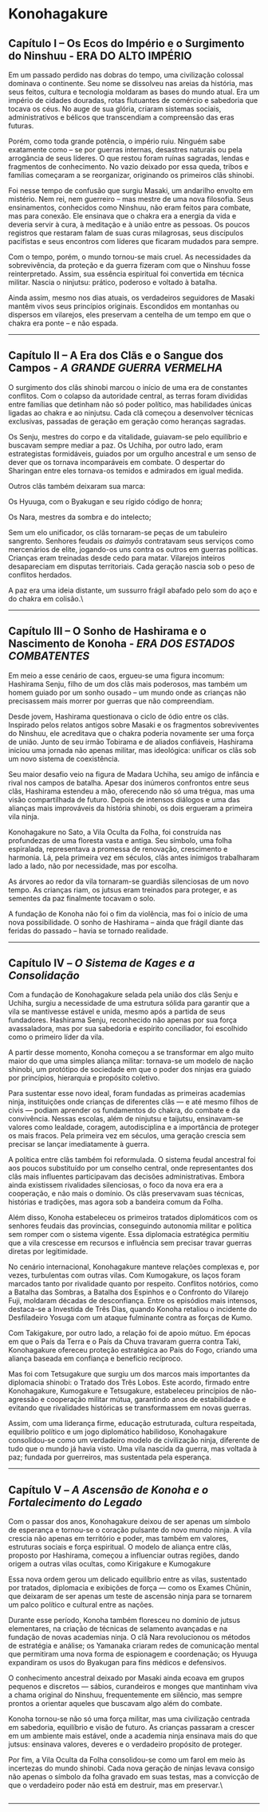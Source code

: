 # Konohagakure

## &#x20;**Capítulo I – Os Ecos do Império e o Surgimento do Ninshuu - ERA DO ALTO IMPÉRIO**

&#x20;Em um passado perdido nas dobras do tempo, uma civilização colossal dominava o continente. Seu nome se dissolveu nas areias da história, mas seus feitos, cultura e tecnologia moldaram as bases do mundo atual. Era um império de cidades douradas, rotas flutuantes de comércio e sabedoria que tocava os céus. No auge de sua glória, criaram sistemas sociais, administrativos e bélicos que transcendiam a compreensão das eras futuras.

&#x20;Porém, como toda grande potência, o império ruiu. Ninguém sabe exatamente como – se por guerras internas, desastres naturais ou pela arrogância de seus líderes. O que restou foram ruínas sagradas, lendas e fragmentos de conhecimento. No vazio deixado por essa queda, tribos e famílias começaram a se reorganizar, originando os primeiros clãs shinobi.

&#x20;Foi nesse tempo de confusão que surgiu Masaki, um andarilho envolto em mistério. Nem rei, nem guerreiro – mas mestre de uma nova filosofia. Seus ensinamentos, conhecidos como Ninshuu, não eram feitos para combate, mas para conexão. Ele ensinava que o chakra era a energia da vida e deveria servir à cura, à meditação e à união entre as pessoas. Os poucos registros que restaram falam de suas curas milagrosas, seus discípulos pacifistas e seus encontros com líderes que ficaram mudados para sempre.

&#x20;Com o tempo, porém, o mundo tornou-se mais cruel. As necessidades da sobrevivência, da proteção e da guerra fizeram com que o Ninshuu fosse reinterpretado. Assim, sua essência espiritual foi convertida em técnica militar. Nascia o ninjutsu: prático, poderoso e voltado à batalha.

&#x20;Ainda assim, mesmo nos dias atuais, os verdadeiros seguidores de Masaki mantêm vivos seus princípios originais. Escondidos em montanhas ou dispersos em vilarejos, eles preservam a centelha de um tempo em que o chakra era ponte – e não espada.

***

## &#x20;Capítulo II – A Era dos Clãs e o Sangue dos Campos - _A GRANDE GUERRA VERMELHA_

&#x20;O surgimento dos clãs shinobi marcou o início de uma era de constantes conflitos. Com o colapso da autoridade central, as terras foram divididas entre famílias que detinham não só poder político, mas habilidades únicas ligadas ao chakra e ao ninjutsu. Cada clã começou a desenvolver técnicas exclusivas, passadas de geração em geração como heranças sagradas.

&#x20;Os Senju, mestres do corpo e da vitalidade, guiavam-se pelo equilíbrio e buscavam sempre mediar a paz. Os Uchiha, por outro lado, eram estrategistas formidáveis, guiados por um orgulho ancestral e um senso de dever que os tornava incomparáveis em combate. O despertar do Sharingan entre eles tornava-os temidos e admirados em igual medida.

Outros clãs também deixaram sua marca:

Os Hyuuga, com o Byakugan e seu rígido código de honra;

Os Nara, mestres da sombra e do intelecto;

&#x20;Sem um elo unificador, os clãs tornaram-se peças de um tabuleiro sangrento. Senhores feudais _os daimyōs_ contratavam seus serviços como mercenários de elite, jogando-os uns contra os outros em guerras políticas. Crianças eram treinadas desde cedo para matar. Vilarejos inteiros desapareciam em disputas territoriais. Cada geração nascia sob o peso de conflitos herdados.

A paz era uma ideia distante, um sussurro frágil abafado pelo som do aço e do chakra em colisão.\


***

## &#x20;Capítulo III – O Sonho de Hashirama e o Nascimento de Konoha - _ERA DOS ESTADOS COMBATENTES_



&#x20;Em meio a esse cenário de caos, ergueu-se uma figura incomum: Hashirama Senju, filho de um dos clãs mais poderosos, mas também um homem guiado por um sonho ousado – um mundo onde as crianças não precisassem mais morrer por guerras que não compreendiam.

&#x20;Desde jovem, Hashirama questionava o ciclo de ódio entre os clãs. Inspirado pelos relatos antigos sobre Masaki e os fragmentos sobreviventes do Ninshuu, ele acreditava que o chakra poderia novamente ser uma força de união. Junto de seu irmão Tobirama e de aliados confiáveis, Hashirama iniciou uma jornada não apenas militar, mas ideológica: unificar os clãs sob um novo sistema de coexistência.

&#x20;Seu maior desafio veio na figura de Madara Uchiha, seu amigo de infância e rival nos campos de batalha. Apesar dos inúmeros confrontos entre seus clãs, Hashirama estendeu a mão, oferecendo não só uma trégua, mas uma visão compartilhada de futuro. Depois de intensos diálogos e uma das alianças mais improváveis da história shinobi, os dois ergueram a primeira vila ninja.

&#x20;Konohagakure no Sato, a Vila Oculta da Folha, foi construída nas profundezas de uma floresta vasta e antiga. Seu símbolo, uma folha espiralada, representava a promessa de renovação, crescimento e harmonia. Lá, pela primeira vez em séculos, clãs antes inimigos trabalharam lado a lado, não por necessidade, mas por escolha.

&#x20;As árvores ao redor da vila tornaram-se guardiãs silenciosas de um novo tempo. As crianças riam, os jutsus eram treinados para proteger, e as sementes da paz finalmente tocavam o solo.

&#x20;A fundação de Konoha não foi o fim da violência, mas foi o início de uma nova possibilidade. O sonho de Hashirama – ainda que frágil diante das feridas do passado – havia se tornado realidade.

***

## &#x20;Capítulo IV – _O Sistema de Kages e a Consolidação_

Com a fundação de Konohagakure selada pela união dos clãs Senju e Uchiha, surgiu a necessidade de uma estrutura sólida para garantir que a vila se mantivesse estável e unida, mesmo após a partida de seus fundadores. Hashirama Senju, reconhecido não apenas por sua força avassaladora, mas por sua sabedoria e espírito conciliador, foi escolhido como o primeiro líder da vila.

&#x20;A partir desse momento, Konoha começou a se transformar em algo muito maior do que uma simples aliança militar: tornava-se um modelo de nação shinobi, um protótipo de sociedade em que o poder dos ninjas era guiado por princípios, hierarquia e propósito coletivo.

&#x20;Para sustentar esse novo ideal, foram fundadas as primeiras academias ninja, instituições onde crianças de diferentes clãs — e até mesmo filhos de civis — podiam aprender os fundamentos do chakra, do combate e da convivência. Nessas escolas, além de ninjutsu e taijutsu, ensinavam-se valores como lealdade, coragem, autodisciplina e a importância de proteger os mais fracos. Pela primeira vez em séculos, uma geração crescia sem precisar se lançar imediatamente à guerra.

&#x20;A política entre clãs também foi reformulada. O sistema feudal ancestral foi aos poucos substituído por um conselho central, onde representantes dos clãs mais influentes participavam das decisões administrativas. Embora ainda existissem rivalidades silenciosas, o foco da nova era era a cooperação, e não mais o domínio. Os clãs preservavam suas técnicas, histórias e tradições, mas agora sob a bandeira comum da Folha.

&#x20;Além disso, Konoha estabeleceu os primeiros tratados diplomáticos com os senhores feudais das províncias, conseguindo autonomia militar e política sem romper com o sistema vigente. Essa diplomacia estratégica permitiu que a vila crescesse em recursos e influência sem precisar travar guerras diretas por legitimidade.

&#x20;No cenário internacional, Konohagakure manteve relações complexas e, por vezes, turbulentas com outras vilas. Com Kumogakure, os laços foram marcados tanto por rivalidade quanto por respeito. Conflitos notórios, como a Batalha das Sombras, a Batalha dos Espinhos e o Confronto do Vilarejo Fuji, moldaram décadas de desconfiança. Entre os episódios mais intensos, destaca-se a Investida de Três Dias, quando Konoha retaliou o incidente do Desfiladeiro Yosuga com um ataque fulminante contra as forças de Kumo.

&#x20;Com Takigakure, por outro lado, a relação foi de apoio mútuo. Em épocas em que o País da Terra e o País da Chuva travaram guerra contra Taki, Konohagakure ofereceu proteção estratégica ao País do Fogo, criando uma aliança baseada em confiança e benefício recíproco.

&#x20;Mas foi com Tetsugakure que surgiu um dos marcos mais importantes da diplomacia shinobi: o Tratado dos Três Lobos. Este acordo, firmado entre Konohagakure, Kumogakure e Tetsugakure, estabeleceu princípios de não-agressão e cooperação militar mútua, garantindo anos de estabilidade e evitando que rivalidades históricas se transformassem em novas guerras.

&#x20;Assim, com uma liderança firme, educação estruturada, cultura respeitada, equilíbrio político e um jogo diplomático habilidoso, Konohagakure consolidou-se como um verdadeiro modelo de civilização ninja, diferente de tudo que o mundo já havia visto. Uma vila nascida da guerra, mas voltada à paz; fundada por guerreiros, mas sustentada pela esperança.

***

## &#x20;Capítulo V – _A Ascensão de Konoha e o Fortalecimento do Legado_

&#x20;Com o passar dos anos, Konohagakure deixou de ser apenas um símbolo de esperança e tornou-se o coração pulsante do novo mundo ninja. A vila crescia não apenas em território e poder, mas também em valores, estruturas sociais e força espiritual. O modelo de aliança entre clãs, proposto por Hashirama, começou a influenciar outras regiões, dando origem a outras vilas ocultas, como Kirigakure e Kumogakure

&#x20;Essa nova ordem gerou um delicado equilíbrio entre as vilas, sustentado por tratados, diplomacia e exibições de força — como os Exames Chūnin, que deixaram de ser apenas um teste de ascensão ninja para se tornarem um palco político e cultural entre as nações.

&#x20;Durante esse período, Konoha também floresceu no domínio de jutsus elementares, na criação de técnicas de selamento avançadas e na fundação de novas academias ninja. O clã Nara revolucionou os métodos de estratégia e análise; os Yamanaka criaram redes de comunicação mental que permitiram uma nova forma de espionagem e coordenação; os Hyuuga expandiram os usos do Byakugan para fins médicos e defensivos.

&#x20;O conhecimento ancestral deixado por Masaki ainda ecoava em grupos pequenos e discretos — sábios, curandeiros e monges que mantinham viva a chama original do Ninshuu, frequentemente em silêncio, mas sempre prontos a orientar aqueles que buscavam algo além do combate.

&#x20;Konoha tornou-se não só uma força militar, mas uma civilização centrada em sabedoria, equilíbrio e visão de futuro. As crianças passaram a crescer em um ambiente mais estável, onde a academia ninja ensinava mais do que jutsus: ensinava valores, deveres e o verdadeiro propósito de proteger.

&#x20;Por fim, a Vila Oculta da Folha consolidou-se como um farol em meio às incertezas do mundo shinobi. Cada nova geração de ninjas levava consigo não apenas o símbolo da folha gravado em suas testas, mas a convicção de que o verdadeiro poder não está em destruir, mas em preservar.\


<figure><img src="../../.gitbook/assets/image (32).png" alt=""><figcaption></figcaption></figure>

***
